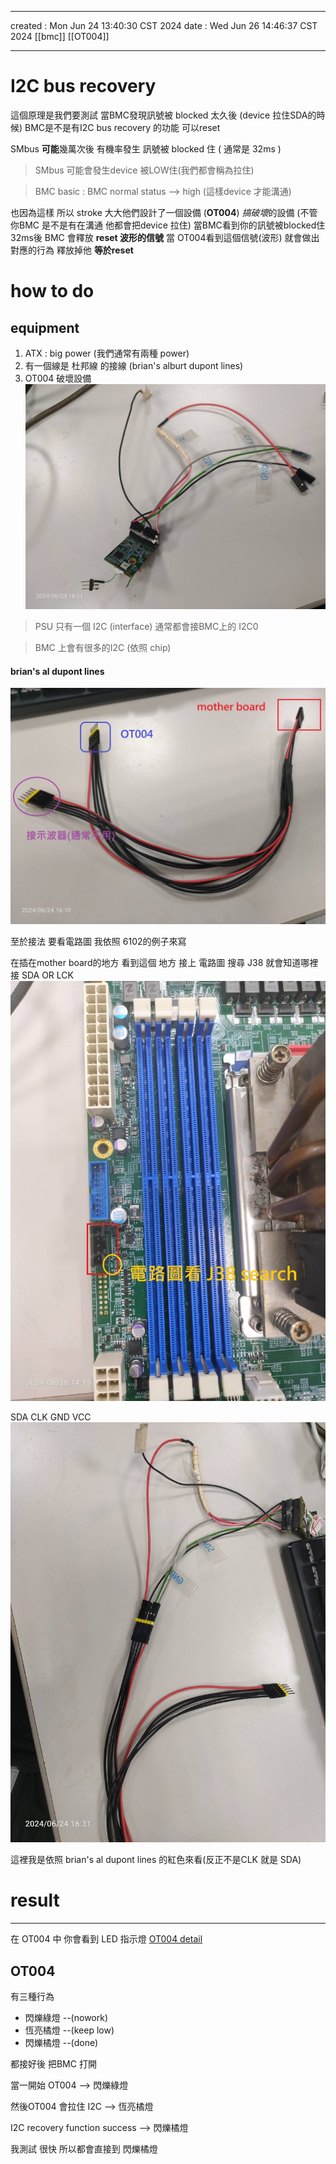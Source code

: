 -------------------------------------------------------------------------------

created	:	Mon Jun 24 13:40:30 CST 2024
date	:	Wed Jun 26 14:46:37 CST 2024
[[bmc]]
[[OT004]]

-------------------------------------------------------------------------------
# I2C bus recovery #
這個原理是我們要測試
當BMC發現訊號被 blocked 太久後
(device 拉住SDA的時候)
BMC是不是有I2C bus recovery 的功能
可以reset

SMbus **可能**幾萬次後 有機率發生
訊號被  blocked 住 ( 通常是 32ms )

> SMbus 可能會發生device 被LOW住(我們都會稱為拉住)

> BMC basic : BMC normal status --> high (這樣device 才能溝通)

也因為這樣 所以 stroke 大大他們設計了一個設備 (**OT004**)
*搞破壞*的設備 (不管你BMC 是不是有在溝通 他都會把device 拉住)
當BMC看到你的訊號被blocked住32ms後
BMC 會釋放 **reset 波形的信號**
當 OT004看到這個信號(波形) 就會做出對應的行為 釋放掉他 **等於reset**

# how to do #

## equipment ##
1. ATX :  big power (我們通常有兩種 power)
2. 有一個線是 杜邦線 的接線 (brian's alburt dupont lines)
3. OT004   破壞設備
![3](./pic/I2C_bus_recovery_de.jpg)

> PSU 只有一個 I2C (interface) 通常都會接BMC上的 I2C0

> BMC 上會有很多的I2C (依照 chip)


#### brian's al dupont lines  ####
![2](./pic/I2C_bus_recovery_brianlove.jpg)

至於接法 要看電路圖
我依照 6102的例子來寫

在插在mother board的地方
看到這個 地方 接上 電路圖
搜尋 J38 就會知道哪裡接 SDA OR LCK
![motherb](./pic/I2C_bus_recovery_motherboard.jpg)

SDA CLK GND VCC
![connect_de](./pic/I2C_bus_recovery_connect.jpg)

這裡我是依照 brian's al dupont lines 的紅色來看(反正不是CLK 就是 SDA)

# result #
-------------------------------------------------------------------------------
在 OT004 中 你會看到 LED 指示燈
[OT004 detail](https://hackmd.io/@Josh-cpld/rk804uz2F)

## OT004 ##
有三種行為
+ 閃爍綠燈 --(nowork)
+ 恆亮橘燈 --(keep low)
+ 閃爍橘燈 --(done)


都接好後 把BMC 打開

當一開始 OT004 --> 閃爍綠燈

然後OT004 會拉住 I2C --> 恆亮橘燈

I2C recovery function success --> 閃爍橘燈

我測試 很快 所以都會直接到 閃爍橘燈
